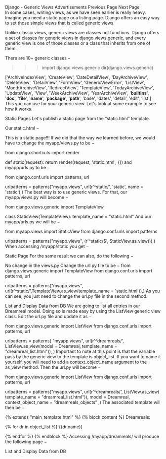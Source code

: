 Django - Generic Views
Advertisements
 Previous Page Next Page  
In some cases, writing views, as we have seen earlier is really heavy. Imagine you need a static page or a listing page. Django offers an easy way to set those simple views that is called generic views.

Unlike classic views, generic views are classes not functions. Django offers a set of classes for generic views in django.views.generic, and every generic view is one of those classes or a class that inherits from one of them.

There are 10+ generic classes −

>>> import django.views.generic
>>> dir(django.views.generic)

['ArchiveIndexView', 'CreateView', 'DateDetailView', 'DayArchiveView', 
   'DeleteView', 'DetailView', 'FormView', 'GenericViewError', 'ListView', 
   'MonthArchiveView', 'RedirectView', 'TemplateView', 'TodayArchiveView', 
   'UpdateView', 'View', 'WeekArchiveView', 'YearArchiveView', '__builtins__', 
   '__doc__', '__file__', '__name__', '__package__', '__path__', 'base', 'dates', 
   'detail', 'edit', 'list']
This you can use for your generic view. Let's look at some example to see how it works.

Static Pages
Let's publish a static page from the “static.html” template.

Our static.html −

<html>
   <body> 
      This is a static page!!! 
   </body>
</html>
If we did that the way we learned before, we would have to change the myapp/views.py to be −

from django.shortcuts import render

def static(request):
   return render(request, 'static.html', {})
and myapp/urls.py to be −

from django.conf.urls import patterns, url

urlpatterns = patterns("myapp.views", url(r'^static/', 'static', name = 'static'),)
The best way is to use generic views. For that, our myapp/views.py will become −

from django.views.generic import TemplateView

class StaticView(TemplateView):
   template_name = "static.html"
And our myapp/urls.py we will be −

from myapp.views import StaticView
from django.conf.urls import patterns

urlpatterns = patterns("myapp.views", (r'^static/$', StaticView.as_view()),)
When accessing /myapp/static you get −

Static Page
For the same result we can also, do the following −

No change in the views.py
Change the url.py file to be −
from django.views.generic import TemplateView
from django.conf.urls import patterns, url

urlpatterns = patterns("myapp.views",
   url(r'^static/',TemplateView.as_view(template_name = 'static.html')),)
As you can see, you just need to change the url.py file in the second method.

List and Display Data from DB
We are going to list all entries in our Dreamreal model. Doing so is made easy by using the ListView generic view class. Edit the url.py file and update it as −

from django.views.generic import ListView
from django.conf.urls import patterns, url

urlpatterns = patterns(
   "myapp.views", url(r'^dreamreals/', ListView.as_view(model = Dreamreal, 
      template_name = "dreamreal_list.html")),
)
Important to note at this point is that the variable pass by the generic view to the template is object_list. If you want to name it yourself, you will need to add a context_object_name argument to the as_view method. Then the url.py will become −

from django.views.generic import ListView
from django.conf.urls import patterns, url

urlpatterns = patterns("myapp.views",
   url(r'^dreamreals/', ListView.as_view(
      template_name = "dreamreal_list.html")),
      model = Dreamreal, context_object_name = ”dreamreals_objects” ,)
The associated template will then be −

{% extends "main_template.html" %}
{% block content %}
Dreamreals:<p>
{% for dr in object_list %}
{{dr.name}}</p>
{% endfor %}
{% endblock %}
Accessing /myapp/dreamreals/ will produce the following page −

List and Display Data from DB